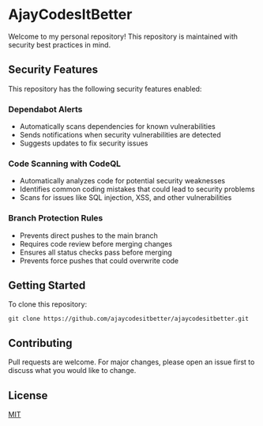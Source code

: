 # AjayCodesItBetter

Welcome to my personal repository! This repository is maintained with security best practices in mind.

## Security Features

This repository has the following security features enabled:

### Dependabot Alerts
- Automatically scans dependencies for known vulnerabilities
- Sends notifications when security vulnerabilities are detected
- Suggests updates to fix security issues

### Code Scanning with CodeQL
- Automatically analyzes code for potential security weaknesses
- Identifies common coding mistakes that could lead to security problems
- Scans for issues like SQL injection, XSS, and other vulnerabilities

### Branch Protection Rules
- Prevents direct pushes to the main branch
- Requires code review before merging changes
- Ensures all status checks pass before merging
- Prevents force pushes that could overwrite code

## Getting Started

To clone this repository:
```
git clone https://github.com/ajaycodesitbetter/ajaycodesitbetter.git
```

## Contributing

Pull requests are welcome. For major changes, please open an issue first to discuss what you would like to change.

## License

[MIT](https://choosealicense.com/licenses/mit/)

